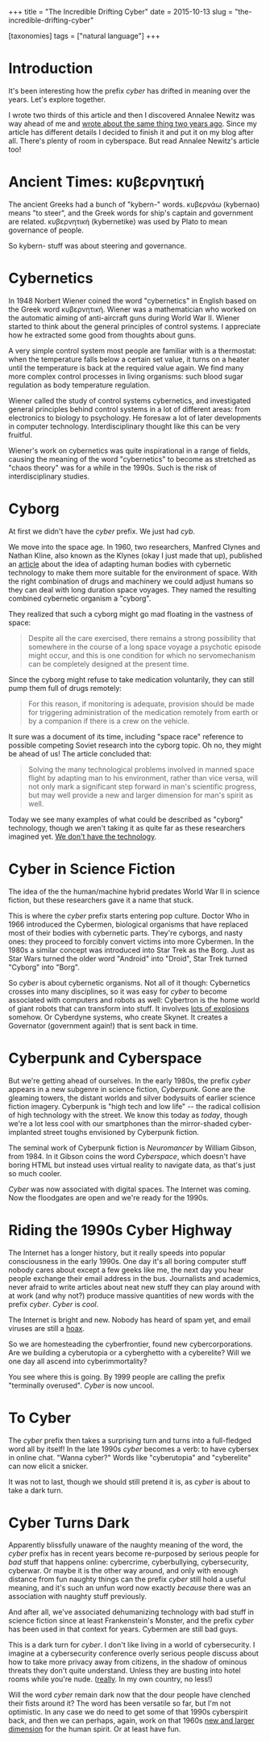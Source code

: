 +++
title = "The Incredible Drifting Cyber"
date = 2015-10-13
slug = "the-incredible-drifting-cyber"

[taxonomies]
tags = ["natural language"]
+++

# Introduction

It's been interesting how the prefix _cyber_ has drifted in meaning over
the years. Let's explore together.

I wrote two thirds of this article and then I discovered Annalee Newitz
was way ahead of me and [wrote about the same thing two years
ago](http://io9.com/today-cyber-means-war-but-back-in-the-1990s-it-mean-1325671487).
Since my article has different details I decided to finish it and put it
on my blog after all. There's plenty of room in cyberspace. But read
Annalee Newitz's article too!

# Ancient Times: κυβερνητική

The ancient Greeks had a bunch of "kybern-" words. κυβερνάω (kybernao)
means "to steer", and the Greek words for ship's captain and government
are related. κυβερνητική (kybernetike) was used by Plato to mean
governance of people.

So kybern- stuff was about steering and governance.

# Cybernetics

In 1948 Norbert Wiener coined the word "cybernetics" in English based on
the Greek word κυβερνητική. Wiener was a mathematician who worked on the
automatic aiming of anti-aircraft guns during World War II. Wiener
started to think about the general principles of control systems. I
appreciate how he extracted some good from thoughts about guns.

A very simple control system most people are familiar with is a
thermostat: when the temperature falls below a certain set value, it
turns on a heater until the temperature is back at the required value
again. We find many more complex control processes in living organisms:
such blood sugar regulation as body temperature regulation.

Wiener called the study of control systems cybernetics, and investigated
general principles behind control systems in a lot of different areas:
from electronics to biology to psychology. He foresaw a lot of later
developments in computer technology. Interdisciplinary thought like this
can be very fruitful.

Wiener's work on cybernetics was quite inspirational in a range of
fields, causing the meaning of the word "cybernetics" to become as
stretched as "chaos theory" was for a while in the 1990s. Such is the
risk of interdisciplinary studies.

# Cyborg

At first we didn't have the _cyber_ prefix. We just had _cyb_.

We move into the space age. In 1960, two researchers, Manfred Clynes and
Nathan Kline, also known as the Klynes (okay I just made that up),
published an
[article](http://web.mit.edu/digitalapollo/Documents/Chapter1/cyborgs.pdf)
about the idea of adapting human bodies with cybernetic technology to
make them more suitable for the environment of space. With the right
combination of drugs and machinery we could adjust humans so they can
deal with long duration space voyages. They named the resulting combined
cybernetic organism a "cyborg".

They realized that such a cyborg might go mad floating in the vastness
of space:

> Despite all the care exercised, there remains a strong possibility
> that somewhere in the course of a long space voyage a psychotic
> episode might occur, and this is one condition for which no
> servomechanism can be completely designed at the present time.

Since the cyborg might refuse to take medication voluntarily, they can
still pump them full of drugs remotely:

> For this reason, if monitoring is adequate, provision should be made
> for triggering administration of the medication remotely from earth or
> by a companion if there is a crew on the vehicle.

It sure was a document of its time, including "space race" reference to
possible competing Soviet research into the cyborg topic. Oh no, they
might be ahead of us! The article concluded that:

> Solving the many technological problems involved in manned space
> flight by adapting man to his environment, rather than vice versa,
> will not only mark a significant step forward in man's scientific
> progress, but may well provide a new and larger dimension for man's
> spirit as well.

Today we see many examples of what could be described as "cyborg"
technology, though we aren't taking it as quite far as these researchers
imagined yet. [We don't have the
technology](https://en.wikipedia.org/wiki/The_Six_Million_Dollar_Man).

# Cyber in Science Fiction

The idea of the the human/machine hybrid predates World War II in
science fiction, but these researchers gave it a name that stuck.

This is where the _cyber_ prefix starts entering pop culture. Doctor Who
in 1966 introduced the Cybermen, biological organisms that have replaced
most of their bodies with cybernetic parts. They're cyborgs, and nasty
ones: they proceed to forcibly convert victims into more Cybermen. In
the 1980s a similar concept was introduced into Star Trek as the Borg.
Just as Star Wars turned the older word "Android" into "Droid", Star
Trek turned "Cyborg" into "Borg".

So _cyber_ is about cybernetic organisms. Not all of it though:
Cybernetics crosses into many disciplines, so it was easy for _cyber_ to
become associated with computers and robots as well: Cybertron is the
home world of giant robots that can transform into stuff. It involves
[lots of explosions](https://www.youtube.com/watch?v=RF5tiMXUpQ0)
somehow. Or Cyberdyne systems, who create Skynet. It creates a
Governator (government again!) that is sent back in time.

# Cyberpunk and Cyberspace

But we're getting ahead of ourselves. In the early 1980s, the prefix
_cyber_ appears in a new subgenre in science fiction, _Cyberpunk_. Gone
are the gleaming towers, the distant worlds and silver bodysuits of
earlier science fiction imagery. Cyberpunk is "high tech and low life"
-- the radical collision of high technology with the street. We know
this today as _today_, though we're a lot less cool with our smartphones
than the mirror-shaded cyber-implanted street toughs envisioned by
Cyberpunk fiction.

The seminal work of Cyberpunk fiction is _Neuromancer_ by William
Gibson, from 1984. In it Gibson coins the word _Cyberspace_, which
doesn't have boring HTML but instead uses virtual reality to navigate
data, as that's just so much cooler.

_Cyber_ was now associated with digital spaces. The Internet was coming.
Now the floodgates are open and we're ready for the 1990s.

# Riding the 1990s Cyber Highway

The Internet has a longer history, but it really speeds into popular
consciousness in the early 1990s. One day it's all boring computer stuff
nobody cares about except a few geeks like me, the next day you hear
people exchange their email address in the bus. Journalists and
academics, never afraid to write articles about neat new stuff they can
play around with at work (and why not?) produce massive quantities of
new words with the prefix _cyber_. _Cyber_ is _cool_.

The Internet is bright and new. Nobody has heard of spam yet, and email
viruses are still a [hoax](http://www.cityscope.net/hoax1.html).

So we are homesteading the cyberfrontier, found new cybercorporations.
Are we building a cyberutopia or a cyberghetto with a cyberelite? Will
we one day all ascend into cyberimmortality?

You see where this is going. By 1999 people are calling the prefix
"terminally overused". _Cyber_ is now uncool.

# To Cyber

The _cyber_ prefix then takes a surprising turn and turns into a
full-fledged word all by itself! In the late 1990s _cyber_ becomes a
verb: to have cybersex in online chat. "Wanna cyber?" Words like
"cyberutopia" and "cyberelite" can now elicit a snicker.

It was not to last, though we should still pretend it is, as _cyber_ is
about to take a dark turn.

# Cyber Turns Dark

Apparently blissfully unaware of the naughty meaning of the word, the
_cyber_ prefix has in recent years become re-purposed by serious people
for _bad_ stuff that happens online: cybercrime, cyberbullying,
cybersecurity, cyberwar. Or maybe it is the other way around, and only
with enough distance from fun naughty things can the prefix _cyber_
still hold a useful meaning, and it's such an unfun word now exactly
_because_ there was an association with naughty stuff previously.

And after all, we've associated dehumanizing technology with bad stuff
in science fiction since at least Frankenstein's Monster, and the prefix
_cyber_ has been used in that context for years. Cybermen are still bad
guys.

This is a dark turn for _cyber_. I don't like living in a world of
cybersecurity. I imagine at a cybersecurity conference overly serious
people discuss about how to take more privacy away from citizens, in the
shadow of ominous threats they don't quite understand. Unless they are
busting into hotel rooms while you're nude.
([really](http://www.theregister.co.uk/2015/04/20/gccs_2015_roundup/?page=1).
In my own country, no less!)

Will the word _cyber_ remain dark now that the dour people have clenched
their fists around it? The word has been versatile so far, but I'm not
optimistic. In any case we do need to get some of that 1990s cyberspirit
back, and then we can perhaps, again, work on that 1960s [new and larger
dimension](http://www.tasteofcinema.com/wp-content/uploads/2014/05/2001-A-Space-Odyssey.jpg)
for the human spirit. Or at least have fun.
